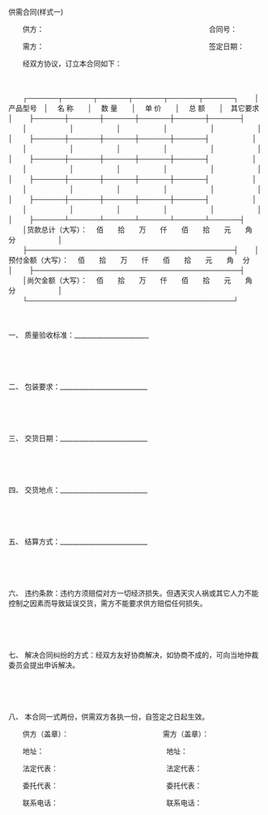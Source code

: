 



供需合同(样式一)



 

　　供方：　　　　　　　　　　　　　　　　　　　　　　　 合同号：　　

　　需方：　　　　　　　　　　　　　　　　　　　　　　　 签定日期：　　

　　经双方协议，订立本合同如下：

　　


　　┌──────┬──────┬──────┬──────┬──────┬──────┐
　　│　产品型号　│　 名 称　　│　 数 量　　│　 单 价　　│　 总 额　　│　其它要求　│
　　├──────┼──────┼──────┼──────┼──────┼──────┤
　　│　　　　　　│　　　　　　│　　　　　　│　　　　　　│　　　　　　│　　　　　　│
　　├──────┼──────┼──────┼──────┼──────┤　　　　　　│
　　│　　　　　　│　　　　　　│　　　　　　│　　　　　　│　　　　　　│　　　　　　│
　　├──────┼──────┼──────┼──────┼──────┤　　　　　　│
　　│　　　　　　│　　　　　　│　　　　　　│　　　　　　│　　　　　　│　　　　　　│
　　├──────┼──────┼──────┼──────┼──────┤　　　　　　│
　　│　　　　　　│　　　　　　│　　　　　　│　　　　　　│　　　　　　│　　　　　　│
　　├──────┼──────┼──────┼──────┼──────┤　　　　　　│
　　│　　　　　　│　　　　　　│　　　　　　│　　　　　　│　　　　　　│　　　　　　│
　　├──────┴──────┴──────┴──────┴──────┴──────┤
　　│货款总计（大写）：　 佰　　拾　　万　　仟　　佰　　拾　　元　　角　 分　　　　　　│
　　├─────────────────────────────────────────┤
　　│预付金额（大写）：　 佰　　拾　　万　　仟　　佰　　拾　　元　　角　 分　　　　　　│
　　├─────────────────────────────────────────┤
　　│尚欠金额（大写）：　 佰　　拾　　万　　仟　　佰　　拾　　元　　角　 分　　　　　　│
　　└─────────────────────────────────────────┘
　　


　　

一、
质量验收标准：_______________________

　　

　　

二、
包装要求：___________________________

　　

　　

三、
交货日期：___________________________

　　

　　

四、
交货地点：___________________________

　　

　　

五、
结算方式：___________________________

　　

　　

六、
违约条款：违约方须赔偿对方一切经济损失。但遇天灾人祸或其它人力不能控制之因素而导致延误交货，需方不能要求供方赔偿任何损失。

　　

　　

七、
解决合同纠纷的方式：经双方友好协商解决，如协商不成的，可向当地仲裁委员会提出申诉解决。

　　

　　

八、
本合同一式两份，供需双方各执一份，自签定之日起生效。　　

　　供方（盖章）：　　　　　　　　　　　　　 需方（盖章）：　　

　　地址：　　　　　　　　　　　　　　　　　 地址：　　

　　法定代表：　　　　　　　　　　　　　　　 法定代表：　　

　　委托代表：　　　　　　　　　　　　　　　 委托代表：　　

　　联系电话：　　　　　　　　　　　　　　　 联系电话：